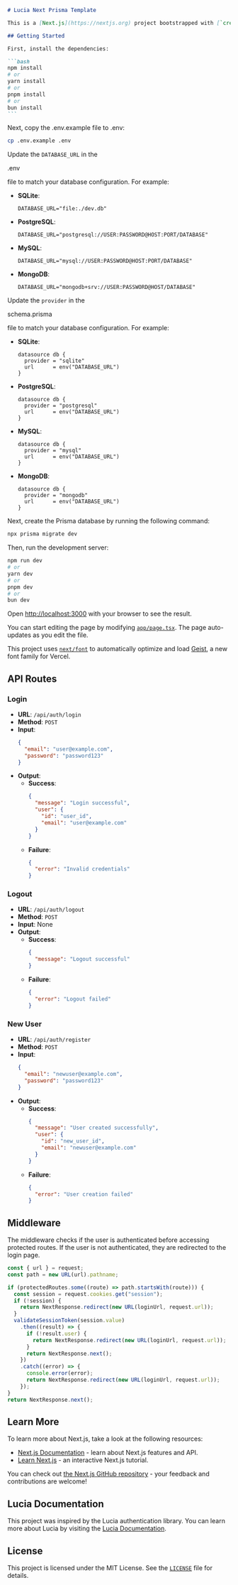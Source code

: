 ````markdown
# Lucia Next Prisma Template

This is a [Next.js](https://nextjs.org) project bootstrapped with [`create-next-app`](https://nextjs.org/docs/app/api-reference/cli/create-next-app).

## Getting Started

First, install the dependencies:

```bash
npm install
# or
yarn install
# or
pnpm install
# or
bun install
```
````

Next, copy the .env.example file to .env:

```bash
cp .env.example .env
```

Update the `DATABASE_URL` in the

.env

file to match your database configuration. For example:

- **SQLite**:

  ```env
  DATABASE_URL="file:./dev.db"
  ```

- **PostgreSQL**:

  ```env
  DATABASE_URL="postgresql://USER:PASSWORD@HOST:PORT/DATABASE"
  ```

- **MySQL**:

  ```env
  DATABASE_URL="mysql://USER:PASSWORD@HOST:PORT/DATABASE"
  ```

- **MongoDB**:
  ```env
  DATABASE_URL="mongodb+srv://USER:PASSWORD@HOST/DATABASE"
  ```

Update the `provider` in the

schema.prisma

file to match your database configuration. For example:

- **SQLite**:

  ```prisma
  datasource db {
    provider = "sqlite"
    url      = env("DATABASE_URL")
  }
  ```

- **PostgreSQL**:

  ```prisma
  datasource db {
    provider = "postgresql"
    url      = env("DATABASE_URL")
  }
  ```

- **MySQL**:

  ```prisma
  datasource db {
    provider = "mysql"
    url      = env("DATABASE_URL")
  }
  ```

- **MongoDB**:
  ```prisma
  datasource db {
    provider = "mongodb"
    url      = env("DATABASE_URL")
  }
  ```

Next, create the Prisma database by running the following command:

```bash
npx prisma migrate dev
```

Then, run the development server:

```bash
npm run dev
# or
yarn dev
# or
pnpm dev
# or
bun dev
```

Open [http://localhost:3000](http://localhost:3000) with your browser to see the result.

You can start editing the page by modifying [`app/page.tsx`](app/page.tsx). The page auto-updates as you edit the file.

This project uses [`next/font`](https://nextjs.org/docs/app/building-your-application/optimizing/fonts) to automatically optimize and load [Geist](https://vercel.com/font), a new font family for Vercel.

## API Routes

### Login

- **URL**: `/api/auth/login`
- **Method**: `POST`
- **Input**:
  ```json
  {
    "email": "user@example.com",
    "password": "password123"
  }
  ```
- **Output**:
  - **Success**:
    ```json
    {
      "message": "Login successful",
      "user": {
        "id": "user_id",
        "email": "user@example.com"
      }
    }
    ```
  - **Failure**:
    ```json
    {
      "error": "Invalid credentials"
    }
    ```

### Logout

- **URL**: `/api/auth/logout`
- **Method**: `POST`
- **Input**: None
- **Output**:
  - **Success**:
    ```json
    {
      "message": "Logout successful"
    }
    ```
  - **Failure**:
    ```json
    {
      "error": "Logout failed"
    }
    ```

### New User

- **URL**: `/api/auth/register`
- **Method**: `POST`
- **Input**:
  ```json
  {
    "email": "newuser@example.com",
    "password": "password123"
  }
  ```
- **Output**:
  - **Success**:
    ```json
    {
      "message": "User created successfully",
      "user": {
        "id": "new_user_id",
        "email": "newuser@example.com"
      }
    }
    ```
  - **Failure**:
    ```json
    {
      "error": "User creation failed"
    }
    ```

## Middleware

The middleware checks if the user is authenticated before accessing protected routes. If the user is not authenticated, they are redirected to the login page.

```typescript
const { url } = request;
const path = new URL(url).pathname;

if (protectedRoutes.some((route) => path.startsWith(route))) {
  const session = request.cookies.get("session");
  if (!session) {
    return NextResponse.redirect(new URL(loginUrl, request.url));
  }
  validateSessionToken(session.value)
    .then((result) => {
      if (!result.user) {
        return NextResponse.redirect(new URL(loginUrl, request.url));
      }
      return NextResponse.next();
    })
    .catch((error) => {
      console.error(error);
      return NextResponse.redirect(new URL(loginUrl, request.url));
    });
}
return NextResponse.next();
```

## Learn More

To learn more about Next.js, take a look at the following resources:

- [Next.js Documentation](https://nextjs.org/docs) - learn about Next.js features and API.
- [Learn Next.js](https://nextjs.org/learn) - an interactive Next.js tutorial.

You can check out [the Next.js GitHub repository](https://github.com/vercel/next.js) - your feedback and contributions are welcome!

## Lucia Documentation

This project was inspired by the Lucia authentication library. You can learn more about Lucia by visiting the [Lucia Documentation](https://lucia-auth.vercel.app/).

## License

This project is licensed under the MIT License. See the [`LICENSE`](LICENSE) file for details.
